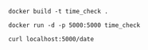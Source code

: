 

```
docker build -t time_check .
```

```
docker run -d -p 5000:5000 time_check
```

```
curl localhost:5000/date
```

